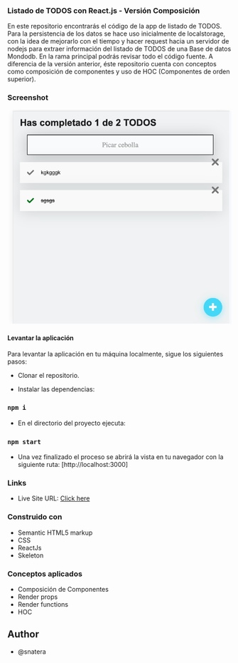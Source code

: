 ### Listado de TODOS con React.js - Versión Composición

En este repositorio encontrarás el código de la app de listado de TODOS. Para la persistencia de los datos se hace uso inicialmente de localstorage, con la idea de mejorarlo con el tiempo y hacer request hacia un servidor de nodejs para extraer información del listado de TODOS de una Base de datos Mondodb. En la rama principal podrás revisar todo el código fuente. A diferencia de la versión anterior, éste repositorio cuenta con conceptos como composición de componentes y  uso de HOC (Componentes de orden superior).


### Screenshot

![](./todo.png)

#### Levantar la aplicación

Para levantar la aplicación en tu máquina localmente, sigue los siguientes pasos:

- Clonar el repositorio.

- Instalar las dependencias:

### `npm i`

- En el directorio del proyecto ejecuta:

### `npm start`

- Una vez finalizado el proceso se abrirá la vista en tu navegador con la siguiente ruta:
 [http://localhost:3000]

### Links

- Live Site URL: [Click here](https://65ca40afe5df341ccc65c0ef--animated-peony-16c8a1.netlify.app/)


### Construido con

- Semantic HTML5 markup
- CSS 
- ReactJs
- Skeleton

### Conceptos aplicados
- Composición de Componentes
- Render props
- Render functions
- HOC 

## Author

- @snatera